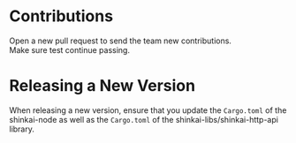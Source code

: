 # Contributions

Open a new pull request to send the team new contributions.  
Make sure test continue passing.

# Releasing a New Version

When releasing a new version, ensure that you update the `Cargo.toml` of the shinkai-node as well as the `Cargo.toml` of the shinkai-libs/shinkai-http-api library.